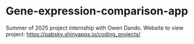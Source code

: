 # Gene-expression-comparison-app
Summer of 2025 project internship with Owen Dando. 
Website to view project:
https://pabsky.shinyapps.io/coding_projects/
